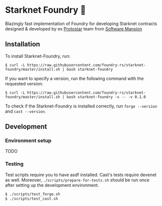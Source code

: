# Starknet Foundry 🔨

Blazingly fast implementation of Foundry for developing Starknet contracts designed & developed by ex [Protostar](https://github.com/software-mansion/protostar) team from [Software Mansion](https://github.com/software-mansion/protostar)

## Installation

To install Starknet-Foundry, run:

```shell
$ curl -L https://raw.githubusercontent.com/foundry-rs/starknet-foundry/master/install.sh | bash starknet-foundry
```

If you want to specify a version, run the following command with the requested version:

```shell
$ curl -L https://raw.githubusercontent.com/foundry-rs/starknet-foundry/master/install.sh | bash starknet-foundry -s -- -v 0.1.0
```

To check if the Starknet-Foundry is installed correctly, run `forge --version` and `cast --version`.

## Development

### Environment setup

TODO

### Testing
Test scripts require you to have asdf installed. 
Cast's tests require devenet as well.
Moreover, `./scripts/prepare-for-tests.sh` should be run once after setting up the development environment.

```bash
$ ./scripts/test_forge.sh
$ ./scripts/test_cast.sh
```
